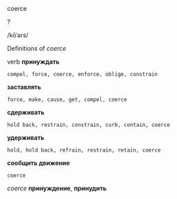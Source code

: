coerce

?

/kōˈərs/

Definitions of _coerce_

verb
**принуждать**

    compel, force, coerce, enforce, oblige, constrain
**заставлять**

    force, make, cause, get, compel, coerce
**сдерживать**

    hold back, restrain, constrain, curb, contain, coerce
**удерживать**

    hold, hold back, refrain, restrain, retain, coerce
**сообщить движение**

    coerce

_coerce_
**принуждение**, **принудить**